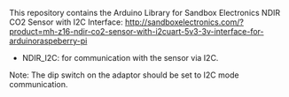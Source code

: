 This repository contains the Arduino Library for Sandbox Electronics NDIR CO2 Sensor with I2C Interface:
http://sandboxelectronics.com/?product=mh-z16-ndir-co2-sensor-with-i2cuart-5v3-3v-interface-for-arduinoraspeberry-pi

  - NDIR_I2C: for communication with the sensor via I2C.

Note: The dip switch on the adaptor should be set to I2C mode communication.